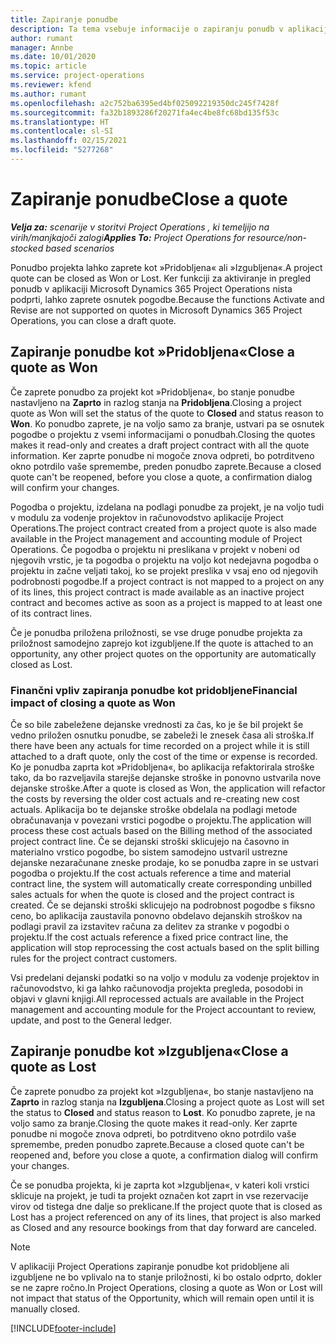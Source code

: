 ```yaml
---
title: Zapiranje ponudbe
description: Ta tema vsebuje informacije o zapiranju ponudb v aplikaciji Project Operations.
author: rumant
manager: Annbe
ms.date: 10/01/2020
ms.topic: article
ms.service: project-operations
ms.reviewer: kfend
ms.author: rumant
ms.openlocfilehash: a2c752ba6395ed4bf025092219350dc245f7428f
ms.sourcegitcommit: fa32b1893286f20271fa4ec4be8fc68bd135f53c
ms.translationtype: HT
ms.contentlocale: sl-SI
ms.lasthandoff: 02/15/2021
ms.locfileid: "5277268"
---
```

# <a name="close-a-quote"></a><span data-ttu-id="01ae3-103">Zapiranje ponudbe</span><span class="sxs-lookup"><span data-stu-id="01ae3-103">Close a quote</span></span>

<span data-ttu-id="01ae3-104">_**Velja za:** scenarije v storitvi Project Operations , ki temeljijo na virih/manjkajoči zalogi_</span><span class="sxs-lookup"><span data-stu-id="01ae3-104">_**Applies To:** Project Operations for resource/non-stocked based scenarios_</span></span>

<span data-ttu-id="01ae3-105">Ponudbo projekta lahko zaprete kot »Pridobljena« ali »Izgubljena«.</span><span class="sxs-lookup"><span data-stu-id="01ae3-105">A project quote can be closed as Won or Lost.</span></span> <span data-ttu-id="01ae3-106">Ker funkciji za aktiviranje in pregled ponudb v aplikaciji Microsoft Dynamics 365 Project Operations nista podprti, lahko zaprete osnutek pogodbe.</span><span class="sxs-lookup"><span data-stu-id="01ae3-106">Because the functions Activate and Revise are not supported on quotes in Microsoft Dynamics 365 Project Operations, you can close a draft quote.</span></span>

## <a name="close-a-quote-as-won"></a><span data-ttu-id="01ae3-107">Zapiranje ponudbe kot »Pridobljena«</span><span class="sxs-lookup"><span data-stu-id="01ae3-107">Close a quote as Won</span></span>

<span data-ttu-id="01ae3-108">Če zaprete ponudbo za projekt kot »Pridobljena«, bo stanje ponudbe nastavljeno na **Zaprto** in razlog stanja na **Pridobljena**.</span><span class="sxs-lookup"><span data-stu-id="01ae3-108">Closing a project quote as Won will set the status of the quote to **Closed** and status reason to **Won**.</span></span> <span data-ttu-id="01ae3-109">Ko ponudbo zaprete, je na voljo samo za branje, ustvari pa se osnutek pogodbe o projektu z vsemi informacijami o ponudbah.</span><span class="sxs-lookup"><span data-stu-id="01ae3-109">Closing the quotes makes it read-only and creates a draft project contract with all the quote information.</span></span> <span data-ttu-id="01ae3-110">Ker zaprte ponudbe ni mogoče znova odpreti, bo potrditveno okno potrdilo vaše spremembe, preden ponudbo zaprete.</span><span class="sxs-lookup"><span data-stu-id="01ae3-110">Because a closed quote can't be reopened, before you close a quote, a confirmation dialog will confirm your changes.</span></span>

<span data-ttu-id="01ae3-111">Pogodba o projektu, izdelana na podlagi ponudbe za projekt, je na voljo tudi v modulu za vodenje projektov in računovodstvo aplikacije Project Operations.</span><span class="sxs-lookup"><span data-stu-id="01ae3-111">The project contract created from a project quote is also made available in the Project management and accounting module of Project Operations.</span></span> <span data-ttu-id="01ae3-112">Če pogodba o projektu ni preslikana v projekt v nobeni od njegovih vrstic, je ta pogodba o projektu na voljo kot nedejavna pogodba o projektu in začne veljati takoj, ko se projekt preslika v vsaj eno od njegovih podrobnosti pogodbe.</span><span class="sxs-lookup"><span data-stu-id="01ae3-112">If a project contract is not mapped to a project on any of its lines, this project contract is made available as an inactive project contract and becomes active as soon as a project is mapped to at least one of its contract lines.</span></span>

<span data-ttu-id="01ae3-113">Če je ponudba priložena priložnosti, se vse druge ponudbe projekta za priložnost samodejno zaprejo kot izgubljene.</span><span class="sxs-lookup"><span data-stu-id="01ae3-113">If the quote is attached to an opportunity, any other project quotes on the opportunity are automatically closed as Lost.</span></span>

### <a name="financial-impact-of-closing-a-quote-as-won"></a><span data-ttu-id="01ae3-114">Finančni vpliv zapiranja ponudbe kot pridobljene</span><span class="sxs-lookup"><span data-stu-id="01ae3-114">Financial impact of closing a quote as Won</span></span>

<span data-ttu-id="01ae3-115">Če so bile zabeležene dejanske vrednosti za čas, ko je še bil projekt še vedno priložen osnutku ponudbe, se zabeleži le znesek časa ali stroška.</span><span class="sxs-lookup"><span data-stu-id="01ae3-115">If there have been any actuals for time recorded on a project while it is still attached to a draft quote, only the cost of the time or expense is recorded.</span></span> <span data-ttu-id="01ae3-116">Ko je ponudba zaprta kot »Pridobljena«, bo aplikacija refaktorirala stroške tako, da bo razveljavila starejše dejanske stroške in ponovno ustvarila nove dejanske stroške.</span><span class="sxs-lookup"><span data-stu-id="01ae3-116">After a quote is closed as Won, the application will refactor the costs by reversing the older cost actuals and re-creating new cost actuals.</span></span> <span data-ttu-id="01ae3-117">Aplikacija bo te dejanske stroške obdelala na podlagi metode obračunavanja v povezani vrstici pogodbe o projektu.</span><span class="sxs-lookup"><span data-stu-id="01ae3-117">The application will process these cost actuals based on the Billing method of the associated project contract line.</span></span> <span data-ttu-id="01ae3-118">Če se dejanski stroški sklicujejo na časovno in materialno vrstico pogodbe, bo sistem samodejno ustvaril ustrezne dejanske nezaračunane zneske prodaje, ko se ponudba zapre in se ustvari pogodba o projektu.</span><span class="sxs-lookup"><span data-stu-id="01ae3-118">If the cost actuals reference a time and material contract line, the system will automatically create corresponding unbilled sales actuals for when the quote is closed and the project contract is created.</span></span> <span data-ttu-id="01ae3-119">Če se dejanski stroški sklicujejo na podrobnost pogodbe s fiksno ceno, bo aplikacija zaustavila ponovno obdelavo dejanskih stroškov na podlagi pravil za izstavitev računa za delitev za stranke v pogodbi o projektu.</span><span class="sxs-lookup"><span data-stu-id="01ae3-119">If the cost actuals reference a fixed price contract line, the application will stop reprocessing the cost actuals based on the split billing rules for the project contract customers.</span></span>

<span data-ttu-id="01ae3-120">Vsi predelani dejanski podatki so na voljo v modulu za vodenje projektov in računovodstvo, ki ga lahko računovodja projekta pregleda, posodobi in objavi v glavni knjigi.</span><span class="sxs-lookup"><span data-stu-id="01ae3-120">All reprocessed actuals are available in the Project management and accounting module for the Project accountant to review, update, and post to the General ledger.</span></span> 

## <a name="close-a-quote-as-lost"></a><span data-ttu-id="01ae3-121">Zapiranje ponudbe kot »Izgubljena«</span><span class="sxs-lookup"><span data-stu-id="01ae3-121">Close a quote as Lost</span></span>

<span data-ttu-id="01ae3-122">Če zaprete ponudbo za projekt kot »Izgubljena«, bo stanje nastavljeno na **Zaprto** in razlog stanja na **Izgubljena**.</span><span class="sxs-lookup"><span data-stu-id="01ae3-122">Closing a project quote as Lost will set the status to **Closed** and status reason to **Lost**.</span></span> <span data-ttu-id="01ae3-123">Ko ponudbo zaprete, je na voljo samo za branje.</span><span class="sxs-lookup"><span data-stu-id="01ae3-123">Closing the quote makes it read-only.</span></span> <span data-ttu-id="01ae3-124">Ker zaprte ponudbe ni mogoče znova odpreti, bo potrditveno okno potrdilo vaše spremembe, preden ponudbo zaprete.</span><span class="sxs-lookup"><span data-stu-id="01ae3-124">Because a closed quote can't be reopened and, before you close a quote, a confirmation dialog will confirm your changes.</span></span>

<span data-ttu-id="01ae3-125">Če se ponudba projekta, ki je zaprta kot »Izgubljena«, v kateri koli vrstici sklicuje na projekt, je tudi ta projekt označen kot zaprt in vse rezervacije virov od tistega dne dalje so preklicane.</span><span class="sxs-lookup"><span data-stu-id="01ae3-125">If the project quote that is closed as Lost has a project referenced on any of its lines, that project is also marked as Closed and any resource bookings from that day forward are canceled.</span></span>

> [!NOTE]
> <span data-ttu-id="01ae3-126">V aplikaciji Project Operations zapiranje ponudbe kot pridobljene ali izgubljene ne bo vplivalo na to stanje priložnosti, ki bo ostalo odprto, dokler se ne zapre ročno.</span><span class="sxs-lookup"><span data-stu-id="01ae3-126">In Project Operations, closing a quote as Won or Lost will not impact that status of the Opportunity, which will remain open until it is manually closed.</span></span>


[!INCLUDE[footer-include](../includes/footer-banner.md)]